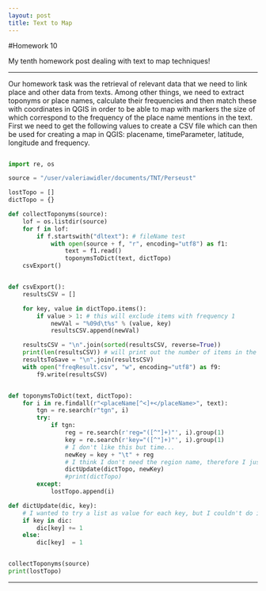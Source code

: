 ```yaml
---
layout: post
title: Text to Map
---
```




<!-- more -->

#Homework 10

My tenth homework post dealing with text to map techniques!

***

Our homework task was the retrieval of relevant data that we need to link place and other data from texts. Among other things, we need to extract toponyms or place names, calculate their frequencies and then match these with coordinates in QGIS in order to be able to map with markers the size of which correspond to the frequency of the place name mentions in the text. 
First we need to get the following values to create a CSV file which can then be used for creating a map in QGIS: placename, timeParameter, latitude, longitude and frequency.


```python

import re, os

source = "/user/valeriawidler/documents/TNT/Perseust"

lostTopo = []
dictTopo = {}

def collectToponyms(source):
    lof = os.listdir(source)
    for f in lof:
        if f.startswith("dltext"): # fileName test
            with open(source + f, "r", encoding="utf8") as f1:
                text = f1.read()
                toponymsToDict(text, dictTopo)
    csvExport()


def csvExport():
    resultsCSV = []

    for key, value in dictTopo.items():
        if value > 1: # this will exclude items with frequency 1
            newVal = "%09d\t%s" % (value, key)
            resultsCSV.append(newVal)

    resultsCSV = "\n".join(sorted(resultsCSV, reverse=True))
    print(len(resultsCSV)) # will print out the number of items in the list
    resultsToSave = "\n".join(resultsCSV)
    with open("freqResult.csv", "w", encoding="utf8") as f9:
        f9.write(resultsCSV)


def toponymsToDict(text, dictTopo):
    for i in re.findall(r"<placeName[^<]+</placeName>", text):
        tgn = re.search(r"tgn", i)
        try:
            if tgn:
                reg = re.search(r'reg="([^"]+)"', i).group(1)
                key = re.search(r'key="([^"]+)"', i).group(1)
                # I don't like this but time...
                newKey = key + "\t" + reg
                # I think I don't need the region name, therefore I just go for key
                dictUpdate(dictTopo, newKey)
                #print(dictTopo)
        except:
            lostTopo.append(i)

def dictUpdate(dic, key):
    # I wanted to try a list as value for each key, but I couldn't do it, I have no time for this :(
    if key in dic:
        dic[key] += 1
    else:
        dic[key]  = 1


collectToponyms(source)
print(lostTopo)

```


<!-- more -->



***
